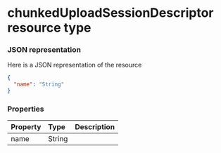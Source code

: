 # chunkedUploadSessionDescriptor resource type



### JSON representation

Here is a JSON representation of the resource

```json
{
  "name": "String"
}

```
### Properties
| Property	   | Type	|Description|
|:---------------|:--------|:----------|
|name|String||

<!-- uuid: 572a5999-b487-465a-9dc3-78ed75330861
2015-10-12 23:35:00 UTC -->